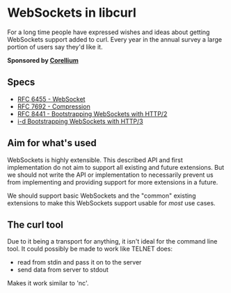# WebSockets in libcurl

For a long time people have expressed wishes and ideas about getting WebSockets support added to curl. Every year in the annual survey a large portion of users say they'd like it.

**Sponsored by [Corellium](https://www.corellium.com/)**

## Specs

- [RFC 6455 - WebSocket](https://datatracker.ietf.org/doc/html/rfc6455)
- [RFC 7692 - Compression](https://datatracker.ietf.org/doc/html/rfc7692)
- [RFC 8441 - Bootstrapping WebSockets with HTTP/2](https://datatracker.ietf.org/doc/html/rfc8441)
- [i-d Bootstrapping WebSockets with HTTP/3](https://www.ietf.org/archive/id/draft-ietf-httpbis-h3-websockets-00.html)

## Aim for what's used

WebSockets is highly extensible. This described API and first implementation do
not aim to support all existing and future extensions. But we should not write
the API or implementation to necessarily prevent us from implementing and
providing support for more extensions in a future.

We should support basic WebSockets and the "common" existing extensions to
make this WebSockets support usable for *most* use cases.

## The curl tool

Due to it being a transport for anything, it isn't ideal for the command line tool. It could possibly be made to work like TELNET does:

 - read from stdin and pass it on to the server
 - send data from server to stdout

Makes it work similar to 'nc'.
